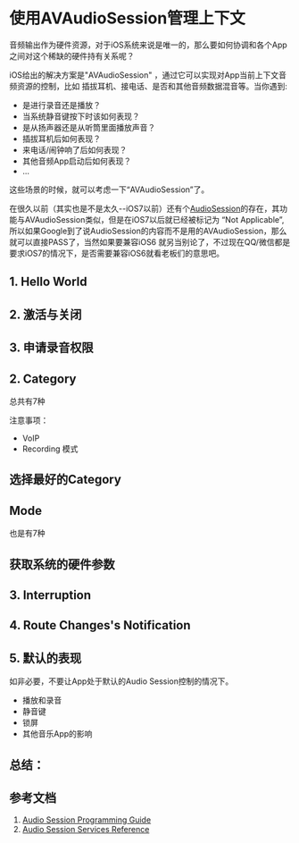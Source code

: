# 使用AVAudioSession管理上下文
音频输出作为硬件资源，对于iOS系统来说是唯一的，那么要如何协调和各个App之间对这个稀缺的硬件持有关系呢？

iOS给出的解决方案是"AVAudioSession" ，通过它可以实现对App当前上下文音频资源的控制，比如
插拔耳机、接电话、是否和其他音频数据混音等。当你遇到:

* 是进行录音还是播放？
* 当系统静音键按下时该如何表现？
* 是从扬声器还是从听筒里面播放声音？
* 插拔耳机后如何表现？
* 来电话/闹钟响了后如何表现？
* 其他音频App启动后如何表现？
* ...

这些场景的时候，就可以考虑一下“AVAudioSession”了。

在很久以前（其实也是不是太久--iOS7以前）还有个[AudioSession](https://developer.apple.com/library/ios/documentation/AudioToolbox/Reference/AudioSessionServicesReference/)的存在，其功能与AVAudioSession类似，但是在iOS7以后就已经被标记为
“Not Applicable”,所以如果Google到了说AudioSession的内容而不是用的AVAudioSession，那么就可以直接PASS了，当然如果要兼容iOS6
就另当别论了，不过现在QQ/微信都是要求iOS7的情况下，是否需要兼容iOS6就看老板们的意思吧。

## 1. Hello World

## 2. 激活与关闭

## 3. 申请录音权限

## 2. Category
总共有7种

注意事项：

* VoIP
* Recording 模式

## 选择最好的Category

## Mode
也是有7种

## 获取系统的硬件参数

## 3. Interruption

## 4. Route Changes's Notification

## 5. 默认的表现
如非必要，不要让App处于默认的Audio Session控制的情况下。

* 播放和录音
* 静音键
* 锁屏
* 其他音乐App的影响


## 总结：

## 参考文档
1. [Audio Session Programming Guide](https://developer.apple.com/library/ios/documentation/Audio/Conceptual/AudioSessionProgrammingGuide/Introduction/Introduction.html#//apple_ref/doc/uid/TP40007875-CH1-SW1)
2. [ Audio Session Services Reference](https://developer.apple.com/library/ios/documentation/AudioToolbox/Reference/AudioSessionServicesReference/)